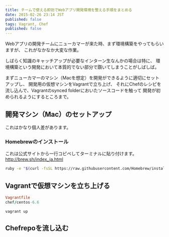 ```yaml
---
title: チームで使える即効でWebアプリ開発環境を整える手順をまとめる
date: 2015-02-26 23:14 JST
published: false
tags: Vagrant, Chef
published: false
---
```


Webアプリの開発チームにニューカマーが来た時、まず環境構築をやってもらいますが、
これがなかなか大変な作業。

しばらく知識のキャッチアップが必要なインターン生なんかの場合は特に、
環境構築という開発において本質的でない部分で躓いてしまうことがしばしば。

まずニューカマーのマシン（Macを想定）を開発ができるように適切にセットアップし、
開発用の仮想マシンをVagrantで立ち上げ、
それにChefのレシピを流し込んで、Vagrantのsynced folderにおいたソースコードを触って
開発が初められるようにするところまで。

## 開発マシン（Mac）のセットアップ

これはかなり個人差があります。

### Homebrewのインストール

これは公式サイトから一行コピペしてターミナルに貼り付けます。
http://brew.sh/index_ja.html

```bash
ruby -e "$(curl -fsSL https://raw.githubusercontent.com/Homebrew/install/master/install)"
```


## Vagrantで仮想マシンを立ち上げる

```ruby
Vagrantfile
chef/centos-6.6
```

```
vagrant up
```

## Chefrepoを流し込む
